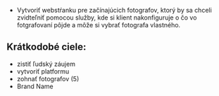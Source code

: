 - Vytvoriť webstŕanku pre začínajúcich fotografov, ktorý by sa chceli zvidteľniť pomocou služby, kde si klient nakonfiguruje o čo vo fotgrafovaní pôjde a môže si vybrať fotografa vlastného.
## Krátkodobé ciele:
- zistiť ľudský záujem 
- vytvoriť platformu
- zohnať fotografov (5)
- Brand Name
